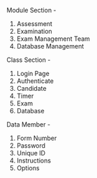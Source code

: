 Module Section -
1. Assessment 
2. Examination
3. Exam Management Team
4. Database Management

Class Section - 
1. Login Page
2. Authenticate
3. Candidate
4. Timer
5. Exam
6. Database

Data Member - 
1. Form Number 
2. Password
3. Unique ID
4. Instructions
5. Options
